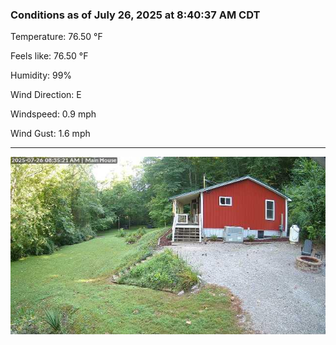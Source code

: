 ### Conditions as of July 26, 2025 at 8:40:37 AM CDT 

Temperature: 76.50 &deg;F

Feels like: 76.50 &deg;F

Humidity: 99%

Wind Direction: E

Windspeed: 0.9 mph

Wind Gust: 1.6 mph

---

<img src="./images/latest.jpeg"/>

